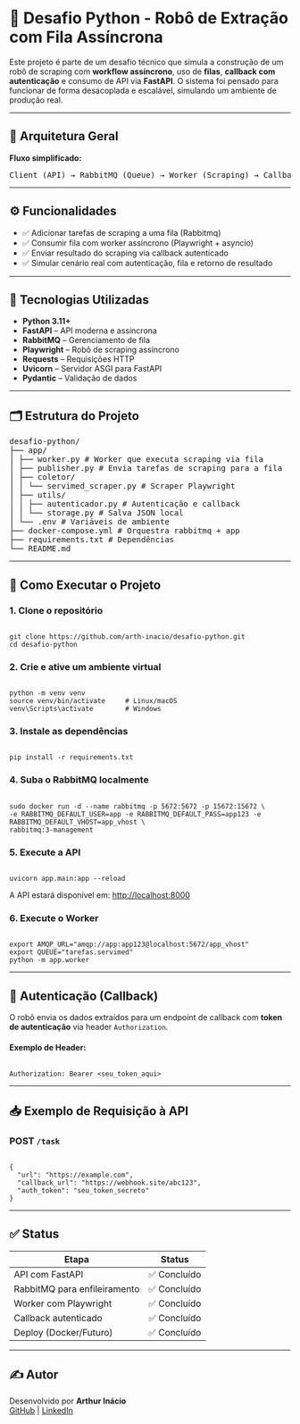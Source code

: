 <h1>🚀 Desafio Python - Robô de Extração com Fila Assíncrona</h1>

<p>Este projeto é parte de um desafio técnico que simula a construção de um robô de scraping com <strong>workflow assíncrono</strong>, uso de <strong>filas</strong>, <strong>callback com autenticação</strong> e consumo de API via <strong>FastAPI</strong>. O sistema foi pensado para funcionar de forma desacoplada e escalável, simulando um ambiente de produção real.</p>

<hr>

<h2>🧱 Arquitetura Geral</h2>

<p><strong>Fluxo simplificado:</strong></p>

<pre>
Client (API) → RabbitMQ (Queue) → Worker (Scraping) → Callback (FastAPI)
</pre>

<hr>

<h2>⚙️ Funcionalidades</h2>
<ul>
  <li>✅ Adicionar tarefas de scraping a uma fila (Rabbitmq)</li>
  <li>✅ Consumir fila com worker assíncrono (Playwright + asyncio)</li>
  <li>✅ Enviar resultado do scraping via callback autenticado</li>
  <li>✅ Simular cenário real com autenticação, fila e retorno de resultado</li>
</ul>

<hr>

<h2>🧪 Tecnologias Utilizadas</h2>
<ul>
  <li><strong>Python 3.11+</strong></li>
  <li><strong>FastAPI</strong> – API moderna e assíncrona</li>
  <li><strong>RabbitMQ</strong> – Gerenciamento de fila</li>
  <li><strong>Playwright</strong> – Robô de scraping assíncrono</li>
  <li><strong>Requests</strong> – Requisições HTTP</li>
  <li><strong>Uvicorn</strong> – Servidor ASGI para FastAPI</li>
  <li><strong>Pydantic</strong> – Validação de dados</li>
</ul>

<hr>

<h2>🗂️ Estrutura do Projeto</h2>

<pre>
desafio-python/
├── app/
│ ├── worker.py # Worker que executa scraping via fila
│ ├── publisher.py # Envia tarefas de scraping para a fila
│ ├── coletor/
│ │ └── servimed_scraper.py # Scraper Playwright
│ ├── utils/
│ │ ├── autenticador.py # Autenticação e callback
│ │ └── storage.py # Salva JSON local
│ └── .env # Variáveis de ambiente
├── docker-compose.yml # Orquestra rabbitmq + app
├── requirements.txt # Dependências
└── README.md
</pre>

<hr>

<h2>🚀 Como Executar o Projeto</h2>

<h3>1. Clone o repositório</h3>
<pre><code>
git clone https://github.com/arth-inacio/desafio-python.git
cd desafio-python
</code></pre>

<h3>2. Crie e ative um ambiente virtual</h3>
<pre><code>
python -m venv venv
source venv/bin/activate     # Linux/macOS
venv\Scripts\activate        # Windows
</code></pre>

<h3>3. Instale as dependências</h3>
<pre><code>
pip install -r requirements.txt
</code></pre>

<h3>4. Suba o RabbitMQ localmente</h3>
<pre><code>
sudo docker run -d --name rabbitmq -p 5672:5672 -p 15672:15672 \
-e RABBITMQ_DEFAULT_USER=app -e RABBITMQ_DEFAULT_PASS=app123 -e RABBITMQ_DEFAULT_VHOST=app_vhost \
rabbitmq:3-management
</code></pre>

<h3>5. Execute a API</h3>
<pre><code>
uvicorn app.main:app --reload
</code></pre>
<p>A API estará disponível em: <a href="http://localhost:8000">http://localhost:8000</a></p>

<h3>6. Execute o Worker</h3>
<pre><code>
export AMQP_URL="amqp://app:app123@localhost:5672/app_vhost"
export QUEUE="tarefas.servimed"
python -m app.worker
</code></pre>

<hr>

<h2>🔐 Autenticação (Callback)</h2>

<p>O robô envia os dados extraídos para um endpoint de callback com <strong>token de autenticação</strong> via header <code>Authorization</code>.</p>

<h4>Exemplo de Header:</h4>
<pre><code>
Authorization: Bearer &lt;seu_token_aqui&gt;
</code></pre>

<hr>

<h2>📥 Exemplo de Requisição à API</h2>

<h3>POST <code>/task</code></h3>
<pre><code>
{
  "url": "https://example.com",
  "callback_url": "https://webhook.site/abc123",
  "auth_token": "seu_token_secreto"
}
</code></pre>

<hr>

<h2>✅ Status</h2>

<table>
  <thead>
    <tr><th>Etapa</th><th>Status</th></tr>
  </thead>
  <tbody>
    <tr><td>API com FastAPI</td><td>✅ Concluído</td></tr>
    <tr><td>RabbitMQ para enfileiramento</td><td>✅ Concluído</td></tr>
    <tr><td>Worker com Playwright</td><td>✅ Concluído</td></tr>
    <tr><td>Callback autenticado</td><td>✅ Concluído</td></tr>
    <tr><td>Deploy (Docker/Futuro)</td><td>✅ Concluído</td></tr>
  </tbody>
</table>

<hr>

<h2>✍️ Autor</h2>

<p>Desenvolvido por <strong>Arthur Inácio</strong><br>
<a href="https://github.com/arth-inacio">GitHub</a> |
<a href="https://www.linkedin.com/in/arth-inacio/">LinkedIn</a>
</p>
